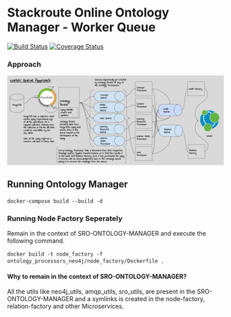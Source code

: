 # Stackroute Online Ontology Manager - Worker Queue  
[![Build Status](https://travis-ci.org/nishant-jain-94/sro-ontology-manager.svg?branch=dev-mq-ui)](https://travis-ci.org/nishant-jain-94/sro-ontology-manager) [![Coverage Status](https://coveralls.io/repos/github/nishant-jain-94/sro-ontology-manager/badge.svg?branch=dev-mq-ui)](https://coveralls.io/github/nishant-jain-94/sro-ontology-manager?branch=dev-mq-ui)


### Approach
![RepresentingEntitiesUsingWorkerQueue](./thoughts/SRO-RepresentingEntitiesInGraphDBUsingWorkerQueues-v1.1.png)

## Running Ontology Manager

```
docker-compose build --build -d
```

### Running Node Factory Seperately ###

Remain in the context of SRO-ONTOLOGY-MANAGER and execute the following command.
```
docker build -t node_factory -f ontology_processors_neo4j/node_factory/Dockerfile .
```

#### Why to remain in the context of SRO-ONTOLOGY-MANAGER? ####

All the utils like neo4j_utils, amqp_utils, sro_utils, are present in the SRO-ONTOLOGY-MANAGER and a symlinks is created in the node-factory, relation-factory and other Microservices.